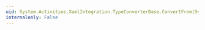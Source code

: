 ```yaml
---
uid: System.Activities.XamlIntegration.TypeConverterBase.ConvertFrom(System.ComponentModel.ITypeDescriptorContext,System.Globalization.CultureInfo,System.Object)
internalonly: False
---
```

